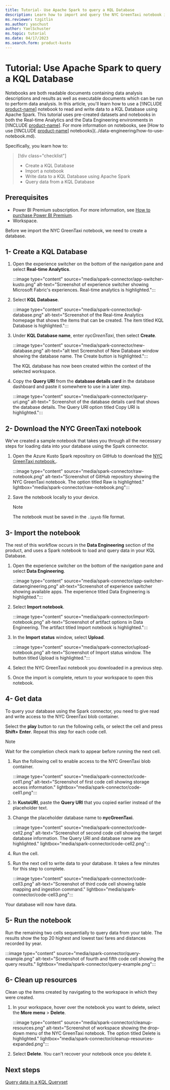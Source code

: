 ```yaml
---
title: Tutorial- Use Apache Spark to query a KQL Database
description: Learn how to import and query the NYC GreenTaxi notebook in your Microsoft Fabric environment using Apache Spark.
ms.reviewer: tzgitlin
ms.author: yaschust
author: YaelSchuster
ms.topic: tutorial
ms.date: 04/17/2023
ms.search.form: product-kusto
---
```


# Tutorial: Use Apache Spark to query a KQL Database

Notebooks are both readable documents containing data analysis descriptions and results as well as executable documents which can be run to perform data analysis. In this article, you'll learn how to use a [!INCLUDE [product-name](../includes/product-name.md)] notebook to read and write data to a KQL Database using Apache Spark. This tutorial uses pre-created datasets and notebooks in both the Real-time Analytics and the Data Engineering environments in [!INCLUDE [product-name](../includes/product-name.md)]. For more information on notebooks, see [How to use [!INCLUDE [product-name](../includes/product-name.md)] notebooks](../data-engineering/how-to-use-notebook.md).

Specifically, you learn how to:

> [!div class="checklist"]
>
> * Create a KQL Database
> * Import a notebook
> * Write data to a KQL Database using Apache Spark
> * Query data from a KQL Database

## Prerequisites

* Power BI Premium subscription. For more information, see [How to purchase Power BI Premium](/power-bi/enterprise/service-admin-premium-purchase).
* Workspace.

Before we import the NYC GreenTaxi notebook, we need to create a database.

## 1- Create a KQL Database

1. Open the experience switcher on the bottom of the navigation pane and select **Real-time Analytics**.

    :::image type="content" source="media/spark-connector/app-switcher-kusto.png" alt-text="Screenshot of experience switcher showing Microsoft Fabric's experiences. Real-time analytics is highlighted.":::

1. Select **KQL Database**.

   :::image type="content" source="media/spark-connector/kql-database.png" alt-text="Screenshot of the Real-time Analytics homepage that shows the items that can be created. The item titled KQL Database is highlighted.":::

1. Under **KQL Database name**, enter *nycGreenTaxi*, then select **Create**.

    :::image type="content" source="media/spark-connector/new-database.png" alt-text="alt text Screenshot of New Database window showing the database name. The Create button is highlighted.":::

    The KQL database has now been created within the context of the selected workspace.

1. Copy the **Query URI** from the **database details card** in the database dashboard and paste it somewhere to use in a later step.

    :::image type="content" source="media/spark-connector/query-uri.png" alt-text=" Screenshot of the database details card that shows the database details. The Query URI option titled Copy URI is highlighted.":::

## 2- Download the NYC GreenTaxi notebook

We've created a sample notebook that takes you through all the necessary steps for loading data into your database using the Spark connector.

1. Open the Azure Kusto Spark repository on GitHub to download the [NYC GreenTaxi notebook.](https://github.com/Azure/azure-kusto-spark/blob/master/samples/src/main/trident/NYC-GreenTaxi-Read-Write-Data-To-Kusto.ipynb).

    :::image type="content" source="media/spark-connector/raw-notebook.png" alt-text="Screenshot of GitHub repository showing the NYC GreenTaxi notebook. The option titled Raw is highlighted." lightbox="media/spark-connector/raw-notebook.png":::

1. Save the notebook locally to your device.

    > [!NOTE]
    > The notebook must be saved in the `.ipynb` file format.

## 3- Import the notebook

The rest of this workflow occurs in the **Data Engineering** section of the product, and uses a Spark notebook to load and query data in your KQL Database.

1. Open the experience switcher on the bottom of the navigation pane and select **Data Engineering**.

    :::image type="content" source="media/spark-connector/app-switcher-dataengineering.png" alt-text="Screenshot of experience switcher showing available apps. The experience titled Data Engineering is highlighted.":::

1. Select **Import notebook**.

    :::image type="content" source="media/spark-connector/import-notebook.png" alt-text="Screenshot of artifact options in Data Engineering. The artifact titled Import notebook is highlighted.":::

1. In the **Import status** window, select **Upload**.

    :::image type="content" source="media/spark-connector/upload-notebook.png" alt-text="Screenshot of Import status window. The button titled Upload is highlighted.":::

1. Select the NYC GreenTaxi notebook you downloaded in a previous step.
1. Once the import is complete, return to your workspace to open this notebook.

## 4- Get data

To query your database using the Spark connector, you need to give read and write access to the NYC GreenTaxi blob container.

Select the **play** button to run the following cells, or select the cell and press **Shift+ Enter**. Repeat this step for each code cell.

> [!NOTE]
> Wait for the completion check mark to appear before running the next cell.

1. Run the following cell to enable access to the NYC GreenTaxi blob container.

    :::image type="content" source="media/spark-connector/code-cell1.png" alt-text="Screenshot of first code cell showing storage access information." lightbox="media/spark-connector/code-cell1.png":::

1. In **KustoURI**, paste the **Query URI** that you copied earlier instead of the placeholder text.
1. Change the placeholder database name to **nycGreenTaxi**.

    :::image type="content" source="media/spark-connector/code-cell2.png" alt-text="Screenshot of second code cell showing the target database information. The Query URI and database name are highlighted."  lightbox="media/spark-connector/code-cell2.png":::

1. Run the cell.

1. Run the next cell to write data to your database. It takes a few minutes for this step to complete.

    :::image type="content" source="media/spark-connector/code-cell3.png" alt-text="Screenshot of third code cell showing table mapping and ingestion command."  lightbox="media/spark-connector/code-cell3.png":::

Your database will now have data.

## 5- Run the notebook

Run the remaining two cells sequentially to query data from your table. The results show the top 20 highest and lowest taxi fares and distances recorded by year.

:::image type="content" source="media/spark-connector/query-example.png" alt-text="Screenshot of fourth and fifth code cell showing the query results."  lightbox="media/spark-connector/query-example.png":::

## 6- Clean up resources

Clean up the items created by navigating to the workspace in which they were created.

1. In your workspace, hover over the notebook you want to delete, select the **More menu** > **Delete**.

    :::image type="content" source="media/spark-connector/cleanup-resources.png" alt-text="Screenshot of workspace showing the drop-down menu of the NYC GreenTaxi notebook. The option titled Delete is highlighted."  lightbox="media/spark-connector/cleanup-resources-expanded.png":::

1. Select **Delete**. You can't recover your notebook once you delete it.

## Next steps

[Query data in a KQL Queryset](kusto-query-set.md)
